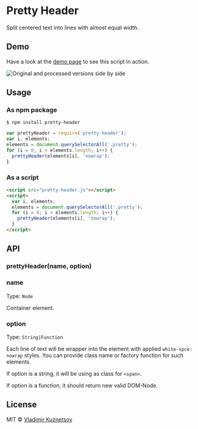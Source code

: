 # Pretty Header

Split centered text into lines with almost equal width.

## Demo

Have a look at the [demo page](https://mistakster.github.io/pretty-header/test/) to see this script in action.

![Original and processed versions side by side](https://mistakster.github.io/pretty-header/test/pretty-header-demo.jpg)

## Usage

### As npm package

```
$ npm install pretty-header
```

```js
var prettyHeader = require('pretty-header');
var i, elements;
elements = document.querySelectorAll('.pretty');
for (i = 0; i < elements.length; i++) {
  prettyHeader(elements[i], 'nowrap');
}
```

### As a script

```html
<script src="pretty-header.js"></script>
<script>
  var i, elements;
  elements = document.querySelectorAll('.pretty');
  for (i = 0; i < elements.length; i++) {
    prettyHeader(elements[i], 'nowrap');
  }
</script>
```

## API

### prettyHeader(name, option)

### name

Type: `Node`

Container element.

### option

Type: `String|Function`

Each line of text will be wrapper into the element with
applied `white-spce: nowrap` styles. You can provide class name
or factory function for such elements.

If option is a string, it will be using as class for `<span>`.

If option is a function, it should return new valid DOM-Node.

## License

MIT © [Vladimir Kuznetsov](https://twitter.com/mistakster)
